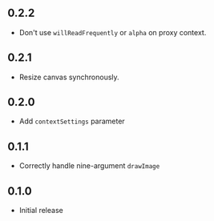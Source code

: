 ## 0.2.2

- Don't use `willReadFrequently` or `alpha` on proxy context.

## 0.2.1

- Resize canvas synchronously.

## 0.2.0

- Add `contextSettings` parameter

## 0.1.1

- Correctly handle nine-argument `drawImage`

## 0.1.0

- Initial release
